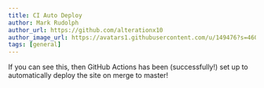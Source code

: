 ```yaml
---
title: CI Auto Deploy
author: Mark Rudolph
author_url: https://github.com/alterationx10
author_image_url: https://avatars1.githubusercontent.com/u/149476?s=460&v=4
tags: [general]
---
```


If you can see this, then GitHub Actions has been (successfully!) set up to automatically deploy
the site on merge to master!
